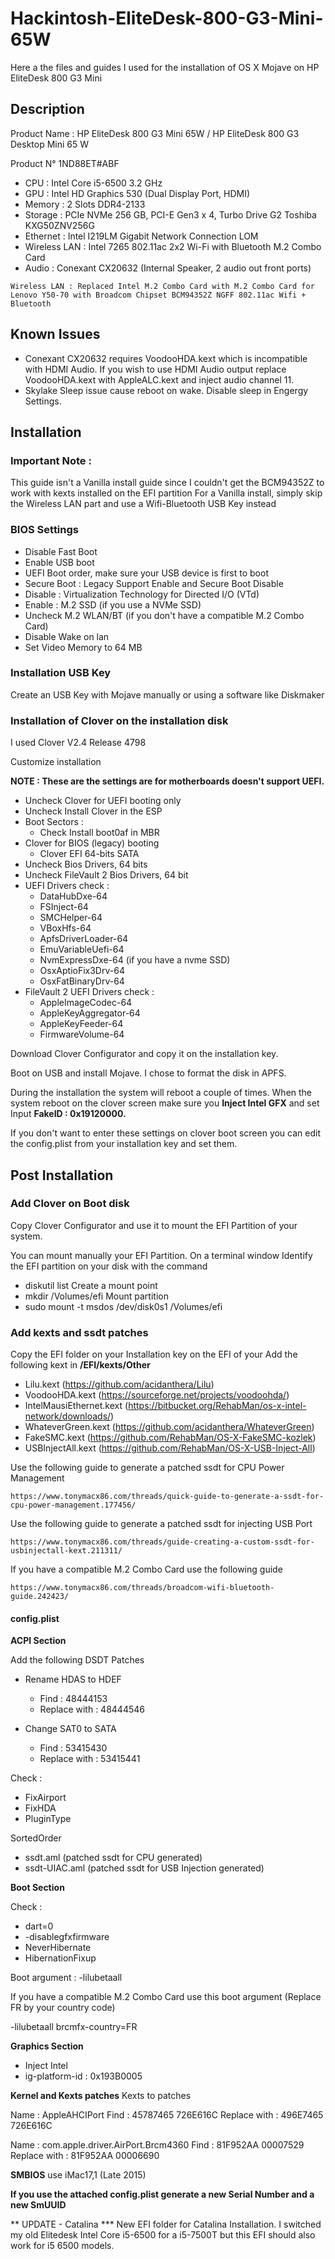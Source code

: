 # Hackintosh-EliteDesk-800-G3-Mini-65W
Here a the files and guides I used for the installation of OS X Mojave on HP EliteDesk 800 G3 Mini

## Description
Product Name : HP EliteDesk 800 G3 Mini 65W / HP EliteDesk 800 G3 Desktop Mini 65 W

Product N° 1ND88ET#ABF

- CPU : Intel Core i5-6500 3.2 GHz
- GPU : Intel HD Graphics 530 (Dual Display Port, HDMI)
- Memory : 2 Slots DDR4-2133
- Storage : PCIe NVMe 256 GB, PCI-E Gen3 x 4, Turbo Drive G2 Toshiba KXG50ZNV256G 
- Ethernet : Intel I219LM Gigabit Network Connection LOM
- Wireless LAN : Intel 7265 802.11ac 2x2 Wi-Fi with Bluetooth M.2 Combo Card 
- Audio : Conexant CX20632 (Internal Speaker, 2 audio out front ports)
```
Wireless LAN : Replaced Intel M.2 Combo Card with M.2 Combo Card for Lenovo Y50-70 with Broadcom Chipset BCM94352Z NGFF 802.11ac Wifi + Bluetooth 
```
## Known Issues
- Conexant CX20632 requires VoodooHDA.kext which is incompatible with HDMI Audio. If you wish to use HDMI Audio output replace VoodooHDA.kext with AppleALC.kext and inject audio channel 11.
- Skylake Sleep issue cause reboot on wake. Disable sleep in Engergy Settings.

## Installation
### Important Note :
This guide isn't a Vanilla install guide since I couldn't get the BCM94352Z to work with kexts installed on the EFI partition
For a Vanilla install, simply skip the Wireless LAN part and use a Wifi-Bluetooth USB Key instead

### BIOS Settings
- Disable Fast Boot
- Enable USB boot
- UEFI Boot order, make sure your USB device is first to boot
- Secure Boot : Legacy Support Enable and Secure Boot Disable
- Disable : Virtualization Technology for Directed I/O (VTd)
- Enable : M.2 SSD (if you use a NVMe SSD)
- Uncheck M.2 WLAN/BT (if you don't have a compatible M.2 Combo Card)
- Disable Wake on lan
- Set Video Memory to 64 MB

### Installation USB Key
Create an USB Key with Mojave manually or using a software like Diskmaker 

### Installation of Clover on the installation disk
I used Clover V2.4 Release 4798

Customize installation

**NOTE : These are the settings are for motherboards doesn't support UEFI.**

- Uncheck Clover for UEFI booting only
- Uncheck Install Clover in the ESP
- Boot Sectors :
  - Check Install boot0af in MBR
- Clover for BIOS (legacy) booting
  - Clover EFI 64-bits SATA
- Uncheck Bios Drivers, 64 bits
- Uncheck FileVault 2 Bios Drivers, 64 bit
- UEFI Drivers check :
  - DataHubDxe-64
  - FSInject-64
  - SMCHelper-64
  - VBoxHfs-64
  - ApfsDriverLoader-64
  - EmuVariableUefi-64
  - NvmExpressDxe-64 (if you have a nvme SSD)
  - OsxAptioFix3Drv-64
  - OsxFatBinaryDrv-64
- FileVault 2 UEFI Drivers check :
  - AppleImageCodec-64
  - AppleKeyAggregator-64
  - AppleKeyFeeder-64
  - FirmwareVolume-64

Download Clover Configurator and copy it on the installation key.

Boot on USB and install Mojave. I chose to format the disk in APFS.

During the installation the system will reboot a couple of times. 
When the system reboot on the clover screen make sure you **Inject Intel GFX** and set Input **FakeID : 0x19120000.**

If you don't want to enter these settings on clover boot screen you can edit the config.plist from your installation key and set them.

## Post Installation
### Add Clover on Boot disk
Copy Clover Configurator and use it to mount the EFI Partition of your system. 

You can mount manually your EFI Partition.
On a terminal window
Identify the EFI partition on your disk with the command
- diskutil list
Create a mount point 
- mkdir /Volumes/efi
Mount partition
- sudo mount -t msdos /dev/disk0s1 /Volumes/efi

### Add kexts and ssdt patches
Copy the EFI folder on your Installation key on the EFI of your 
Add the following kext in **/EFI/kexts/Other**
- Lilu.kext (https://github.com/acidanthera/Lilu)
- VoodooHDA.kext (https://sourceforge.net/projects/voodoohda/)
- IntelMausiEthernet.kext (https://bitbucket.org/RehabMan/os-x-intel-network/downloads/)
- WhateverGreen.kext (https://github.com/acidanthera/WhateverGreen)
- FakeSMC.kext (https://github.com/RehabMan/OS-X-FakeSMC-kozlek)
- USBInjectAll.kext (https://github.com/RehabMan/OS-X-USB-Inject-All)

Use the following guide to generate a patched ssdt for CPU Power Management
```
https://www.tonymacx86.com/threads/quick-guide-to-generate-a-ssdt-for-cpu-power-management.177456/

```
Use the following guide to generate a patched ssdt for injecting USB Port
```
https://www.tonymacx86.com/threads/guide-creating-a-custom-ssdt-for-usbinjectall-kext.211311/
```
If you have a compatible M.2 Combo Card use the following guide
```
https://www.tonymacx86.com/threads/broadcom-wifi-bluetooth-guide.242423/
```
#### config.plist
**ACPI Section**

Add the following DSDT Patches

- Rename HDAS to HDEF
  - Find : 48444153
  - Replace with : 48444546

- Change SAT0 to SATA
  - Find : 53415430
  - Replace with : 53415441

Check :
- FixAirport
- FixHDA
- PluginType

SortedOrder
- ssdt.aml (patched ssdt for CPU generated)
- ssdt-UIAC.aml (patched ssdt for USB Injection generated)

**Boot Section**

Check :
- dart=0
- -disablegfxfirmware
- NeverHibernate
- HibernationFixup

Boot argument :
-lilubetaall

If you have a compatible M.2 Combo Card use this boot argument (Replace FR by your country code)

-lilubetaall brcmfx-country=FR

**Graphics Section**
- Inject Intel
- ig-platform-id : 0x193B0005

**Kernel and Kexts patches**
Kexts to patches 

Name : AppleAHCIPort
Find : 45787465 726E616C
Replace with : 496E7465 726E616C

Name : com.apple.driver.AirPort.Brcm4360
Find : 81F952AA 00007529
Replace with : 81F952AA 00006690

**SMBIOS**
use iMac17,1 (Late 2015)

**If you use the attached config.plist generate a new Serial Number and a new SmUUID**


** UPDATE - Catalina ***
New EFI folder for Catalina Installation. I switched my old Elitedesk Intel Core i5-6500 for a i5-7500T but this EFI should also work for i5 6500 models.
